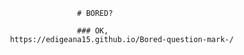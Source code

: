                                        # BORED? 

                                       ### OK,
                        https://edigeana15.github.io/Bored-question-mark-/
